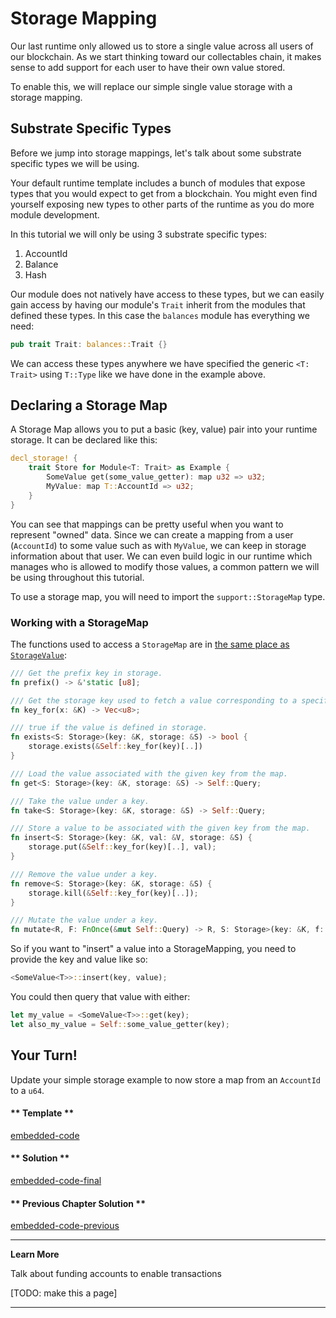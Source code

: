 Storage Mapping
===

Our last runtime only allowed us to store a single value across all users of our blockchain. As we start thinking toward our collectables chain, it makes sense to add support for each user to have their own value stored.

To enable this, we will replace our simple single value storage with a storage mapping.

## Substrate Specific Types

Before we jump into storage mappings, let's talk about some substrate specific types we will be using.

Your default runtime template includes a bunch of modules that expose types that you would expect to get from a blockchain. You might even find yourself exposing new types to other parts of the runtime as you do more module development.

In this tutorial we will only be using 3 substrate specific types:

 1. AccountId
 2. Balance
 3. Hash

Our module does not natively have access to these types, but we can easily gain access by having our module's `Trait` inherit from the modules that defined these types. In this case the `balances` module has everything we need:

```rust
pub trait Trait: balances::Trait {}
```

We can access these types anywhere we have specified the generic `<T: Trait>` using `T::Type` like we have done in the example above.

## Declaring a Storage Map

A Storage Map allows you to put a basic (key, value) pair into your runtime storage. It can be declared like this:

```rust
decl_storage! {
    trait Store for Module<T: Trait> as Example {
        SomeValue get(some_value_getter): map u32 => u32;
        MyValue: map T::AccountId => u32;
    }
}
```

You can see that mappings can be pretty useful when you want to represent "owned" data. Since we can create a mapping from a user (`AccountId`) to some value such as with `MyValue`, we can keep in storage information about that user. We can even build logic in our runtime which manages who is allowed to modify those values, a common pattern we will be using throughout this tutorial.

To use a storage map, you will need to import the `support::StorageMap` type.

### Working with a StorageMap

The functions used to access a `StorageMap` are in [the same place as `StorageValue`](https://substrate.dev/rustdocs/v1.0/srml_support/storage/trait.StorageMap.html):

```rust
/// Get the prefix key in storage.
fn prefix() -> &'static [u8];

/// Get the storage key used to fetch a value corresponding to a specific key.
fn key_for(x: &K) -> Vec<u8>;

/// true if the value is defined in storage.
fn exists<S: Storage>(key: &K, storage: &S) -> bool {
    storage.exists(&Self::key_for(key)[..])
}

/// Load the value associated with the given key from the map.
fn get<S: Storage>(key: &K, storage: &S) -> Self::Query;

/// Take the value under a key.
fn take<S: Storage>(key: &K, storage: &S) -> Self::Query;

/// Store a value to be associated with the given key from the map.
fn insert<S: Storage>(key: &K, val: &V, storage: &S) {
    storage.put(&Self::key_for(key)[..], val);
}

/// Remove the value under a key.
fn remove<S: Storage>(key: &K, storage: &S) {
    storage.kill(&Self::key_for(key)[..]);
}

/// Mutate the value under a key.
fn mutate<R, F: FnOnce(&mut Self::Query) -> R, S: Storage>(key: &K, f: F, storage: &S) -> R;
```

So if you want to "insert" a value into a StorageMapping, you need to provide the key and value like so:

```rust
<SomeValue<T>>::insert(key, value);
```

You could then query that value with either:

```rust
let my_value = <SomeValue<T>>::get(key);
let also_my_value = Self::some_value_getter(key);
```

## Your Turn!

Update your simple storage example to now store a map from an `AccountId` to a `u64`.

<!-- tabs:start -->

#### ** Template **

[embedded-code](./assets/1.4-template.rs ':include :type=code embed-template')

#### ** Solution **

[embedded-code-final](./assets/1.4-finished-code.rs ':include :type=code embed-final')

#### ** Previous Chapter Solution **

[embedded-code-previous](./assets/1.3-finished-code.rs ':include :type=code embed-previous')

<!-- tabs:end -->

---
**Learn More**

Talk about funding accounts to enable transactions

[TODO: make this a page]

---
